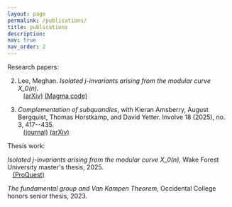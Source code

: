 ```yaml
---
layout: page
permalink: /publications/
title: publications
description:
nav: true
nav_order: 2
---
```


Research papers:

2. Lee, Meghan. *Isolated j-invariants arising from the modular curve X_0(n).* <br/> &nbsp;&nbsp;&nbsp;[(arXiv)](https://doi.org/10.48550/arXiv.2507.19462) [(Magma code)](https://github.com/meghanhlee/NonIsolated)

1. *Complementation of subquandles*, with Kieran Amsberry, August Bergquist, Thomas Horstkamp, and David Yetter. Involve 18 (2025), no. 3, 417--435. <br/> &nbsp;&nbsp;&nbsp;[(journal)](https://msp.org/involve/2025/18-3/involve-v18-n3-p03-s.pdf) [(arXiv)](https://arxiv.org/abs/2304.09747)

Thesis work:

*Isolated j-invariants arising from the modular curve X_0(n),* Wake Forest University master's thesis, 2025. <br/> &nbsp;&nbsp;&nbsp;[(ProQuest)](https://www.proquest.com/docview/3223494656?accountid=14868&parentSessionId=G4R5cPXuhaYE8qwnqXnthShGXl9GcLdwBr5K%2BF0LwCs%3D&sourcetype=Dissertations%20&%20Theses)

*The fundamental group and Van Kampen Theorem,* Occidental College honors senior thesis, 2023.
